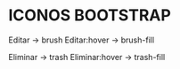 # ICONOS BOOTSTRAP

Editar -> brush
Editar:hover -> brush-fill

Eliminar -> trash
Eliminar:hover -> trash-fill
